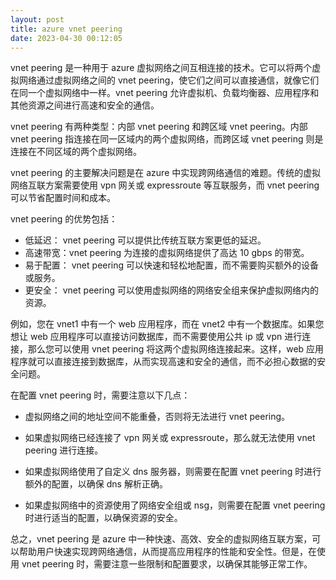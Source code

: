 ```yaml
---
layout: post
title: azure vnet peering
date: 2023-04-30 00:12:05
---
```


vnet peering 是一种用于 azure 虚拟网络之间互相连接的技术。它可以将两个虚拟网络通过虚拟网络之间的 vnet peering，使它们之间可以直接通信，就像它们在同一个虚拟网络中一样。vnet peering 允许虚拟机、负载均衡器、应用程序和其他资源之间进行高速和安全的通信。

vnet peering 有两种类型：内部 vnet peering 和跨区域 vnet peering。内部 vnet peering 指连接在同一区域内的两个虚拟网络，而跨区域 vnet peering 则是连接在不同区域的两个虚拟网络。

vnet peering 的主要解决问题是在 azure 中实现跨网络通信的难题。传统的虚拟网络互联方案需要使用 vpn 网关或 expressroute 等互联服务，而 vnet peering 可以节省配置时间和成本。

vnet peering 的优势包括：

- 低延迟： vnet peering 可以提供比传统互联方案更低的延迟。
- 高速带宽：vnet peering 为连接的虚拟网络提供了高达 10 gbps 的带宽。
- 易于配置： vnet peering 可以快速和轻松地配置，而不需要购买额外的设备或服务。
- 更安全： vnet peering 可以使用虚拟网络的网络安全组来保护虚拟网络内的资源。

例如，您在 vnet1 中有一个 web 应用程序，而在 vnet2 中有一个数据库。如果您想让 web 应用程序可以直接访问数据库，而不需要使用公共 ip 或 vpn 进行连接，那么您可以使用 vnet peering 将这两个虚拟网络连接起来。这样，web 应用程序就可以直接连接到数据库，从而实现高速和安全的通信，而不必担心数据的安全问题。

在配置 vnet peering 时，需要注意以下几点：

- 虚拟网络之间的地址空间不能重叠，否则将无法进行 vnet peering。

- 如果虚拟网络已经连接了 vpn 网关或 expressroute，那么就无法使用 vnet peering 进行连接。

- 如果虚拟网络使用了自定义 dns 服务器，则需要在配置 vnet peering 时进行额外的配置，以确保 dns 解析正确。

- 如果虚拟网络中的资源使用了网络安全组或 nsg，则需要在配置 vnet peering 时进行适当的配置，以确保资源的安全。

总之，vnet peering 是 azure 中一种快速、高效、安全的虚拟网络互联方案，可以帮助用户快速实现跨网络通信，从而提高应用程序的性能和安全性。但是，在使用 vnet peering 时，需要注意一些限制和配置要求，以确保其能够正常工作。
